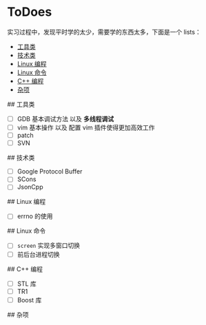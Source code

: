 ToDoes
======

实习过程中，发现平时学的太少，需要学的东西太多，下面是一个 lists：

* [工具类](#tools)
* [技术类](#tech)
* [Linux 编程](#linux_program)
* [Linux 命令](#linux_cmd)
* [C++ 编程](#cpp_program)
* [杂项](#miscellaneous)


<a name="tools"/>
## 工具类

- [ ] GDB 基本调试方法 以及 **多线程调试**
- [ ] vim 基本操作 以及 配置 vim 插件使得更加高效工作
- [ ] patch 
- [ ] SVN

<a name="tech"/>
## 技术类

- [ ] Google Protocol Buffer
- [ ] SCons
- [ ] JsonCpp

<a name="linux_program"/>
## Linux 编程

- [ ] errno 的使用


<a name="linux_cmd"/>
## Linux 命令

- [ ] `screen` 实现多窗口切换
- [ ] 前后台进程切换

<a name="cpp_program"/>
## C++ 编程

- [ ] STL 库
- [ ] TR1
- [ ] Boost 库

<a name="miscellaneous"/>
## 杂项
